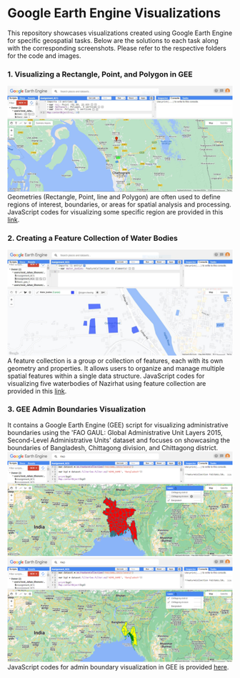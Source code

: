# Google Earth Engine Visualizations
This repository showcases visualizations created using Google Earth Engine for specific geospatial tasks. Below are the solutions to each task along with the corresponding screenshots. Please refer to the respective folders for the code and images. 
### 1. Visualizing a Rectangle, Point, and Polygon in GEE
![Model](https://github.com/Israt-Jahan-Shonom/Google_Earth_Engine/blob/main/Vector%20data%20in%20GEE/Assignment_8(1).JPG)
Geometries (Rectangle, Point, line and Polygon) are often used to define regions of interest, boundaries, or areas for spatial analysis and processing.
JavaScript codes for visualizing some specific region are provided in this [link](https://github.com/Israt-Jahan-Shonom/GEE/blob/main/GEE_8(1).js).
### 2. Creating a Feature Collection of Water Bodies
![Model](https://github.com/Israt-Jahan-Shonom/Google_Earth_Engine/blob/main/Vector%20data%20in%20GEE/Assignment_8(2).JPG)
A feature collection is a group or collection of features, each with its own geometry and properties. It allows users to organize and manage multiple spatial features within a single data structure.
JavaScript codes for visualizing five waterbodies of Nazirhat using feature collection are provided in this [link](https://github.com/Israt-Jahan-Shonom/GEE/blob/main/GEE_8(2).js).
### 3. GEE Admin Boundaries Visualization
It contains a Google Earth Engine (GEE) script for visualizing administrative boundaries using the 'FAO GAUL: Global Administrative Unit Layers 2015, Second-Level Administrative Units' dataset and focuses on showcasing the boundaries of Bangladesh, Chittagong division, and Chittagong district.
![Model](https://github.com/Israt-Jahan-Shonom/Google_Earth_Engine/blob/main/Vector%20data%20in%20GEE/Bangladesh.png)
![Model](https://github.com/Israt-Jahan-Shonom/Google_Earth_Engine/blob/main/Vector%20data%20in%20GEE/Chittagong.png)
JavaScript codes for admin boundary visualization in GEE is provided [here](https://github.com/Israt-Jahan-Shonom/GEE/blob/main/GEE_FAO_GAUL.js).
